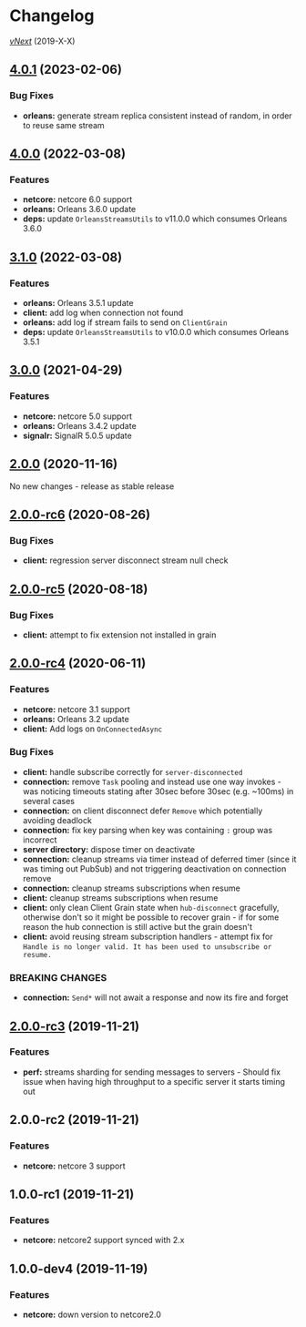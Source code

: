 # Changelog

[_vNext_](https://github.com/sketch7/SignalR.Orleans/compare/1.0.0...1.1.0) (2019-X-X)

## [4.0.1](https://github.com/sketch7/SignalR.Orleans/compare/4.0.0...4.0.1) (2023-02-06)

### Bug Fixes

- **orleans:** generate stream replica consistent instead of random, in order to reuse same stream

## [4.0.0](https://github.com/sketch7/SignalR.Orleans/compare/3.1.0...4.0.0) (2022-03-08)

### Features

- **netcore:** netcore 6.0 support
- **orleans:** Orleans 3.6.0 update
- **deps:** update `OrleansStreamsUtils` to v11.0.0 which consumes Orleans 3.6.0

## [3.1.0](https://github.com/sketch7/SignalR.Orleans/compare/3.0.0...3.1.0) (2022-03-08)

### Features

- **orleans:** Orleans 3.5.1 update
- **client:** add log when connection not found
- **orleans:** add log if stream fails to send on `ClientGrain`
- **deps:** update `OrleansStreamsUtils` to v10.0.0 which consumes Orleans 3.5.1

## [3.0.0](https://github.com/sketch7/SignalR.Orleans/compare/2.0.0...3.0.0) (2021-04-29)

### Features

- **netcore:** netcore 5.0 support
- **orleans:** Orleans 3.4.2 update
- **signalr:** SignalR 5.0.5 update

## [2.0.0](https://github.com/sketch7/SignalR.Orleans/compare/2.0.0-rc6...2.0.0) (2020-11-16)
No new changes - release as stable release

## [2.0.0-rc6](https://github.com/sketch7/SignalR.Orleans/compare/2.0.0-rc5...2.0.0-rc6) (2020-08-26)

### Bug Fixes

- **client:** regression server disconnect stream null check

## [2.0.0-rc5](https://github.com/sketch7/SignalR.Orleans/compare/2.0.0-rc4...2.0.0-rc5) (2020-08-18)

### Bug Fixes

- **client:** attempt to fix extension not installed in grain

## [2.0.0-rc4](https://github.com/sketch7/SignalR.Orleans/compare/2.0.0-rc3...2.0.0-rc4) (2020-06-11)

### Features

- **netcore:** netcore 3.1 support
- **orleans:** Orleans 3.2 update
- **client:** Add logs on `OnConnectedAsync`

### Bug Fixes

- **client:** handle subscribe correctly for `server-disconnected`
- **connection:** remove `Task` pooling and instead use one way invokes - was noticing timeouts stating after 30sec before 30sec (e.g. ~100ms) in several cases
- **connection:** on client disconnect defer `Remove` which potentially avoiding deadlock
- **connection:** fix key parsing when key was containing `:` group was incorrect
- **server directory:** dispose timer on deactivate
- **connection:** cleanup streams via timer instead of deferred timer (since it was timing out PubSub) and not triggering deactivation on connection remove
- **connection:** cleanup streams subscriptions when resume
- **client:** cleanup streams subscriptions when resume
- **client:** only clean Client Grain state when `hub-disconnect` gracefully, otherwise don't so it might be possible to recover grain - if for some reason the hub connection is still active but the grain doesn't
- **client:** avoid reusing stream subscription handlers - attempt fix for `Handle is no longer valid. It has been used to unsubscribe or resume.`

### BREAKING CHANGES

- **connection:** `Send*` will not await a response and now its fire and forget

## [2.0.0-rc3](https://github.com/sketch7/SignalR.Orleans/compare/2.0.0-rc2...2.0.0-rc3) (2019-11-21)

### Features

- **perf:** streams sharding for sending messages to servers - Should fix issue when having high throughput to a specific server it starts timing out

## 2.0.0-rc2 (2019-11-21)

### Features

- **netcore:** netcore 3 support

## 1.0.0-rc1 (2019-11-21)

### Features

- **netcore:** netcore2 support synced with 2.x

## 1.0.0-dev4 (2019-11-19)

### Features

- **netcore:** down version to netcore2.0